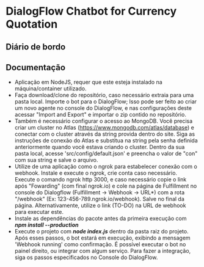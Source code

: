 # DialogFlow Chatbot for Currency Quotation

## Diário de bordo

## Documentação

- Aplicação em NodeJS, requer que este esteja instalado na máquina/container utilizado. 
- Faça download/clone do repositório, caso necessário extraia para uma pasta local. Importe o bot para o DialogFlow; Isso pode ser feito ao criar um novo agente no console do DialogFlow, e nas configurações deste acessar "Import and Export" e importar o zip contido no repositório.
- Também é necessário configurar o acesso ao MongoDB. Você precisa criar um cluster no Atlas (https://www.mongodb.com/atlas/database) e conectar com o cluster através da string provida dentro do site. Siga as instruções de conexão do Atlas e substitua <password> na string pela senha definida anteriormente quando você estava criando o cluster. Dentro da sua pasta local, acesse 'src/config/default.json' e preencha o valor de "con" com sua string e salve o arquivo.
- Utilize de uma aplicação como o ngrok para estabelecer conexão com o webhook. Instale e execute o ngrok, crie conta caso necessário. Execute o comando ngrok http 3000, e caso necessário copie o link após "Fowarding" (com final ngrok.io) e cole na página de Fulfillment no console do Dialogflow (Fulfillment -> Webhook -> URL*) com a rota "/webhook" (Ex: 123-456-789.ngrok.io/webhook). Salve no final da página. Alternativamente, utilize o link (TO-DO) na URL de webhook para executar este. 
- Instale as dependências do pacote antes da primeira execução com <b><i>npm install --production</i></b>
- Execute o projeto com <b><i>node index.js</i></b> dentro da pasta raiz do projeto. Após esses passos, o bot estará em execução, exibindo a mensagem 'Webhook running' como confirmação. É possível executar o bot no painel direito, ou integrar com algum serviço. Para fazer a integração, siga os passos especificados no Console do DialogFlow.
